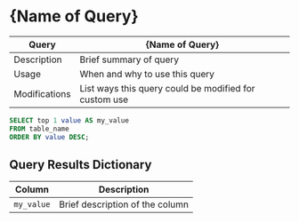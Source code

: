 # {Name of Query}

Query | {Name of Query}
---|---
Description| Brief summary of query
Usage| When and why to use this query
Modifications| List ways this query could be modified for custom use

```sql
SELECT top 1 value AS my_value
FROM table_name
ORDER BY value DESC;
```

## Query Results Dictionary
Column | Description
---|---
`my_value`| Brief description of the column
